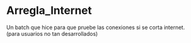 # Arregla_Internet
Un batch que hice para que pruebe las conexiones si se corta internet. (para usuarios no tan desarrollados)
